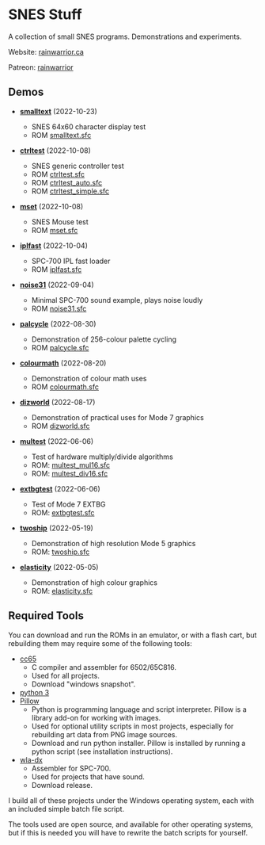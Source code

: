 # SNES Stuff

A collection of small SNES programs. Demonstrations and experiments.

Website: [rainwarrior.ca](https://rainwarrior.ca)

Patreon: [rainwarrior](https://patreon.com/rainwarrior)

## Demos

* **[smalltext](smalltext)** (2022-10-23)
  * SNES 64x60 character display test
  * ROM [smalltext.sfc](../../raw/main/smalltext/smalltext.sfc)

* **[ctrltest](ctrltest)** (2022-10-08)
  * SNES generic controller test
  * ROM [ctrltest.sfc](../../raw/main/ctrltest/ctrltest.sfc)
  * ROM [ctrltest_auto.sfc](../../raw/main/ctrltest/ctrltest_auto.sfc)
  * ROM [ctrltest_simple.sfc](../../raw/main/ctrltest/ctrltest_simple.sfc)

* **[mset](mset)** (2022-10-08)
  * SNES Mouse test
  * ROM [mset.sfc](../../raw/main/mset/mset.sfc)

* **[iplfast](iplfast)** (2022-10-04)
  * SPC-700 IPL fast loader
  * ROM [iplfast.sfc](../../raw/main/iplfast/iplfast.sfc)

* **[noise31](noise31)** (2022-09-04)
  * Minimal SPC-700 sound example, plays noise loudly
  * ROM [noise31.sfc](../../raw/main/noise31/noise31.sfc)

* **[palcycle](palcycle)** (2022-08-30)
  * Demonstration of 256-colour palette cycling
  * ROM [palcycle.sfc](../../raw/main/palcycle/palcycle.sfc)

* **[colourmath](colourmath)** (2022-08-20)
  * Demonstration of colour math uses
  * ROM [colourmath.sfc](../../raw/main/colourmath/colourmath.sfc)

* **[dizworld](dizworld)** (2022-08-17)
  * Demonstration of practical uses for Mode 7 graphics
  * ROM [dizworld.sfc](../../raw/main/dizworld/dizworld.sfc)

* **[multest](multest)** (2022-06-06)
  * Test of hardware multiply/divide algorithms
  * ROM: [multest_mul16.sfc](../../raw/main/multest/multest_mul16.sfc)
  * ROM: [multest_div16.sfc](../../raw/main/multest/multest_div16.sfc)

* **[extbgtest](extbgtest)** (2022-06-06)
  * Test of Mode 7 EXTBG
  * ROM: [extbgtest.sfc](../../raw/main/extbgtest/extbgtest.sfc)

* **[twoship](twoship)** (2022-05-19)
  * Demonstration of high resolution Mode 5 graphics
  * ROM: [twoship.sfc](../../raw/main/twoship/twoship.sfc)

* **[elasticity](elasticity)** (2022-05-05)
  * Demonstration of high colour graphics
  * ROM: [elasticity.sfc](../../raw/main/elasticity/elasticity.sfc)

## Required Tools

You can download and run the ROMs in an emulator, or with a flash cart, but rebuilding them may require some of the following tools:

* [cc65](https://cc65.github.io/)
  * C compiler and assembler for 6502/65C816.
  * Used for all projects.
  * Download "windows snapshot".
* [python 3](https://www.python.org/)
* [Pillow](https://pillow.readthedocs.io/en/stable/installation.html#basic-installation)
  * Python is programming language and script interpreter. Pillow is a library add-on for working with images.
  * Used for optional utility scripts in most projects, especially for rebuilding art data from PNG image sources.
  * Download and run python installer. Pillow is installed by running a python script (see installation instructions).
* [wla-dx](https://github.com/vhelin/wla-dx/releases)
  * Assembler for SPC-700.
  * Used for projects that have sound.
  * Download release.

I build all of these projects under the Windows operating system, each with an included simple batch file script.

The tools used are open source, and available for other operating systems,
but if this is needed you will have to rewrite the batch scripts for yourself.
